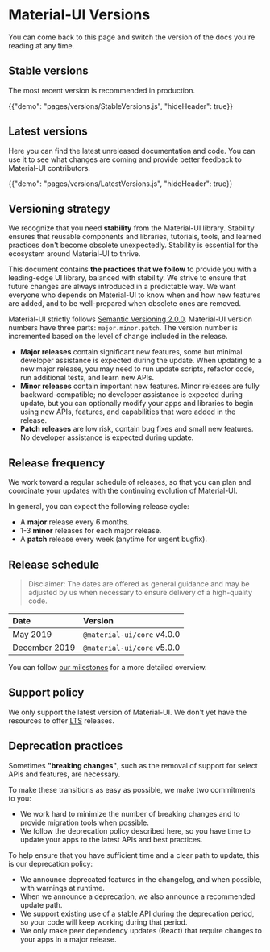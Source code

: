 # Material-UI Versions

<p class="description">You can come back to this page and switch the version of the docs you're reading at any time.</p>

## Stable versions

The most recent version is recommended in production.

{{"demo": "pages/versions/StableVersions.js", "hideHeader": true}}

## Latest versions

Here you can find the latest unreleased documentation and code.
You can use it to see what changes are coming and provide better feedback to Material-UI contributors.

{{"demo": "pages/versions/LatestVersions.js", "hideHeader": true}}

## Versioning strategy

We recognize that you need **stability** from the Material-UI library. Stability ensures that reusable components and libraries, tutorials, tools, and learned practices don't become obsolete unexpectedly. Stability is essential for the ecosystem around Material-UI to thrive.

This document contains **the practices that we follow** to provide you with a leading-edge UI library, balanced with stability. We strive to ensure that future changes are always introduced in a predictable way. We want everyone who depends on Material-UI to know when and how new features are added, and to be well-prepared when obsolete ones are removed.

Material-UI strictly follows [Semantic Versioning 2.0.0](https://semver.org/).
Material-UI version numbers have three parts: `major.minor.patch`.
The version number is incremented based on the level of change included in the release.

- **Major releases** contain significant new features, some but minimal developer assistance is expected during the update. When updating to a new major release, you may need to run update scripts, refactor code, run additional tests, and learn new APIs.
- **Minor releases** contain important new features.
Minor releases are fully backward-compatible; no developer assistance is expected during update, but you can optionally modify your apps and libraries to begin using new APIs, features, and capabilities that were added in the release.
- **Patch releases** are low risk, contain bug fixes and small new features.
No developer assistance is expected during update.

## Release frequency

We work toward a regular schedule of releases, so that you can plan and coordinate your updates with the continuing evolution of Material-UI.

In general, you can expect the following release cycle:

- A **major** release every 6 months.
- 1-3 **minor** releases for each major release.
- A **patch** release every week (anytime for urgent bugfix).

## Release schedule

> Disclaimer: The dates are offered as general guidance and may be adjusted by us when necessary to ensure delivery of a high-quality code.

| Date | Version |
|:-----|:--------|
| May 2019 | `@material-ui/core` v4.0.0 |
| December 2019 | `@material-ui/core` v5.0.0 |

You can follow [our milestones](https://github.com/mui-org/material-ui/milestones) for a more detailed overview.

## Support policy

We only support the latest version of Material-UI.
We don't yet have the resources to offer [LTS](https://en.wikipedia.org/wiki/Long-term_support) releases.

## Deprecation practices

Sometimes **"breaking changes"**, such as the removal of support for select APIs and features, are necessary.

To make these transitions as easy as possible, we make two commitments to you:

- We work hard to minimize the number of breaking changes and to provide migration tools when possible.
- We follow the deprecation policy described here, so you have time to update your apps to the latest APIs and best practices.

To help ensure that you have sufficient time and a clear path to update, this is our deprecation policy:
- We announce deprecated features in the changelog, and when possible, with warnings at runtime.
- When we announce a deprecation, we also announce a recommended update path.
- We support existing use of a stable API during the deprecation period, so your code will keep working during that period.
- We only make peer dependency updates (React) that require changes to your apps in a major release.
